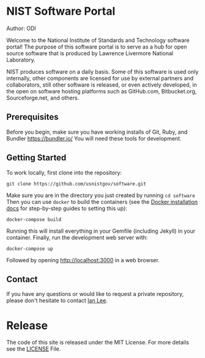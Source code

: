# NIST Software Portal

Author: ODI

Welcome to the National Institute of Standards and Technology software portal! The purpose of this software portal is to serve as a hub for open source software that is produced by Lawrence Livermore National Laboratory.

NIST produces software on a daily basis. Some of this software is used only internally, other components are licensed for use by external partners and collaborators, still other software is released, or even actively developed, in the open on software hosting platforms such as GitHub.com, Bitbucket.org, Sourceforge.net, and others.

## Prerequisites

Before you begin, make sure you have working installs of Git, Ruby, and Bundler <https://bundler.io/> You will need these tools for development.

## Getting Started

To work locally, first clone into the repository:

```
git clone https://github.com/usnistgov/software.git
```

Make sure you are in the directory you just created by running `cd software` Then you can use `docker` to build the containers (see the [Docker installation docs](https://docs.docker.com/) for step-by-step guides to setting this up):

```
docker-compose build
```

Running this will install everything in your Gemfile (including Jekyll) in your container. Finally, run the development web server with:

```
docker-compose up
```

Followed by opening <http://localhost:3000> in a web browser.

## Contact

If you have any questions or would like to request a private repository, please don't hesitate to contact [Ian Lee](mailto:gretchen.greene@nist.gov).

# Release

The code of this site is released under the MIT License. For more details see the
[LICENSE](LICENSE) File.

